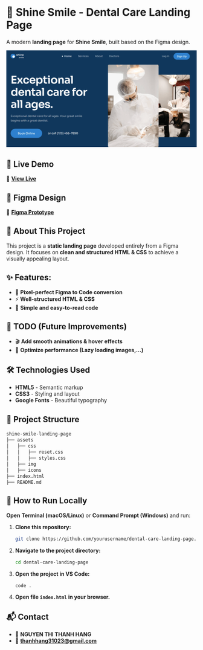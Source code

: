 # 🦷 Shine Smile - Dental Care Landing Page

A modern **landing page** for **Shine Smile**, built based on the Figma design.

![Project Preview](./assets/img/demo.png)

## 📌 Live Demo
🔗 **[View Live](https://thanhhang31023.github.io/dental-care-landing-page-/)**

## 🎨 Figma Design
🔗 **[Figma Prototype](https://www.figma.com/proto/97WhOC9ECHn68dftoSokSR/03.-Dental-Care-Landing-Page-Easy?node-id=2-2&p=f&m=dev&scaling=min-zoom&content-scaling=fixed&page-id=0%3A1&t=5eFbwNDvHxZvSwLy-1)**

## 📖 About This Project
This project is a **static landing page** developed entirely from a Figma design. It focuses on **clean and structured HTML & CSS** to achieve a visually appealing layout.

## ✨ Features:
- 🎨 **Pixel-perfect Figma to Code conversion**
- ⚡ **Well-structured HTML & CSS**
- 🚀 **Simple and easy-to-read code**

## 🚨 TODO (Future Improvements)
- 🎬 **Add smooth animations & hover effects**
- 🔧 **Optimize performance (Lazy loading images,...)**

## 🛠️ Technologies Used
- **HTML5** - Semantic markup
- **CSS3** - Styling and layout
- **Google Fonts** - Beautiful typography

## 📂 Project Structure
```plaintext
shine-smile-landing-page
├── assets
│   ├── css
│   │   ├── reset.css
│   │   ├── styles.css
│   ├── img
│   ├── icons
├── index.html
├── README.md
```

## 🚀 How to Run Locally

**Open** **Terminal (macOS/Linux)** or **Command Prompt (Windows)** and run:
 
1. **Clone this repository:**
   ```sh
   git clone https://github.com/yourusername/dental-care-landing-page.git
   ```
2. **Navigate to the project directory:**
   ```sh
   cd dental-care-landing-page
   ```
3. **Open the project in VS Code:**
   ```sh
   code .
   ```
4. **Open file `index.html` in your browser.**

## 📬 Contact
- 👤 **NGUYEN THI THANH HANG**
- 📧 **thanhhang31023@gmail.com**

